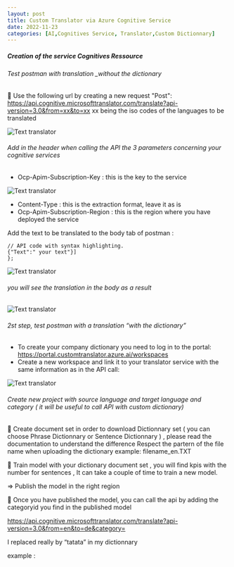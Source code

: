 ```yaml
---
layout: post
title: Custom Translator via Azure Cognitive Service  
date: 2022-11-23
categories: [AI,Cognitives Service, Translator,Custom Dictionnary]
---
```


##### Creation of the service Cognitives Ressource

###### Test postman with translation _without the dictionary

	Use the following url by creating a new request "Post":  https://api.cognitive.microsofttranslator.com/translate?api-version=3.0&from=xx&to=xx
xx being the iso codes of the languages to be translated

![Text translator](https://raw.githubusercontent.com/marc-hadjeje/marc-hadjeje.github.io/main/assets/images/text_translator.jpg)


###### Add in the header when calling the API the 3 parameters concerning your cognitive services

-	Ocp-Apim-Subscription-Key :  this is the key to the service 

![Text translator](https://raw.githubusercontent.com/marc-hadjeje/marc-hadjeje.github.io/main/assets/images/text_translator.jpg)

-	Content-Type : this is the extraction format, leave it as is
-	Ocp-Apim-Subscription-Region : this is the region where you have deployed the service

Add the text to be translated to the body tab of postman :

```api
// API code with syntax highlighting.
{"Text":" your text"}]
}; 
```
![Text translator](https://raw.githubusercontent.com/marc-hadjeje/marc-hadjeje.github.io/main/assets/images/text_translator.jpg)

######	you will see the translation in the body as a result

![Text translator](https://raw.githubusercontent.com/marc-hadjeje/marc-hadjeje.github.io/main/assets/images/text_translator.jpg)


###### 2st step, test postman with a translation “with the dictionary”

-	To create your company dictionary you need to log in to the portal: https://portal.customtranslator.azure.ai/workspaces
-	Create a new workspace and link it to your translator service with the same information as in the API call:

![Text translator](https://raw.githubusercontent.com/marc-hadjeje/marc-hadjeje.github.io/main/assets/images/text_translator.jpg)

######	Create new project with source language and target language and category ( it will be useful to call API with custom dictionary)


	Create document set in order to download Dictionnary set  ( you can choose Phrase Dictionnary or Sentence Dictionnary )  , please read the documentation to understand the difference 
Respect the partern of the file name when uploading the dictionary 
example: filename_en.TXT

	Train model with your dictionary document set , you will find kpis with the number for sentences ,   It can take a couple of time to train a new model.

 
 
=> Publish the model in the right region

 


 

	Once you have published the model, you can call the api by adding the categoryid you find in the published model

https://api.cognitive.microsofttranslator.com/translate?api-version=3.0&from=en&to=de&category=<category-Id>

I replaced really by “tatata” in my dictionnary

example :
 


